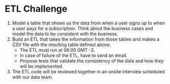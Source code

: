 # ETL Challenge
1. Model a table that shows us the data from when a user signs up to when a user pays for a subscription. Think about the business cases and model the data to be consistent with the business.
2. Build an ETL that takes the information from those tables and makes a CSV file with the resulting table defined above.
    * The ETL must run at 06:00 GMT -3.
    * In case of failure of the ETL, have to send an email.
    * Propose tests that validate the consistency of the data and how they will be implemented.
3. The ETL code will be reviewed together in an onsite interview scheduled with our data team.